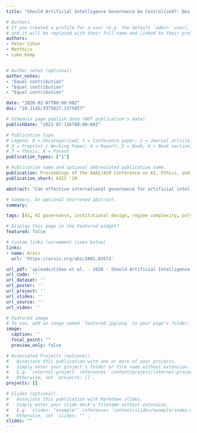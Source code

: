 ```yaml
---
title: "Should Artificial Intelligence Governance be Centralised?: Design Lessons from History"

# Authors
# If you created a profile for a user (e.g. the default `admin` user), write the username (folder name) here 
# and it will be replaced with their full name and linked to their profile.
authors:
- Peter Cihon
- Matthijs
- Luke Kemp


# Author notes (optional)
author_notes:
- "Equal contribution"
- "Equal contribution"
- "Equal contribution"

date: "2020-02-07T00:00:00Z"
doi: "10.1145/3375627.3375857"

# Schedule page publish date (NOT publication's date).
publishDate: "2021-07-116T00:00:00Z"

# Publication type.
# Legend: 0 = Uncategorized; 1 = Conference paper; 2 = Journal article;
# 3 = Preprint / Working Paper; 4 = Report; 5 = Book; 6 = Book section;
# 7 = Thesis; 8 = Patent
publication_types: ["1"]

# Publication name and optional abbreviated publication name.
publication: Proceedings of the AAAI/ACM Conference on AI, Ethics, and Society 2020 - 228-234
publication_short: AIES '20

abstract: "Can effective international governance for artificial intelligence remain fragmented, or is there a need for a centralised international organisation for AI? We draw on the history of other international regimes to identify advantages and disadvantages in centralising AI governance. Some considerations, such as efficiency and political power, speak in favour of centralisation. Conversely, the risk of creating a slow and brittle institution speaks against it, as does the difficulty in securing participation while creating stringent rules. Other considerations depend on the specific design of a centralised institution. A well-designed body may be able to deter forum shopping and ensure policy coordination. However, forum shopping can be beneficial and a fragmented landscape of institutions can be self-organising. Centralisation entails trade-offs and the details matter. We conclude with two core recommendations. First, the outcome will depend on the exact design of a central institution. A well-designed centralised regime covering a set of coherent issues could be beneficial. But locking-in an inadequate structure may pose a fate worse than fragmentation. Second, for now fragmentation will likely persist. This should be closely monitored to see if it is self-organising or simply inadequate."

# Summary. An optional shortened abstract.
summary: 

tags: [AI, AI governance, institutional design, regime complexity, polycentricity, trade regime, security regime, environment regime]

# Display this page in the Featured widget?
featured: false

# Custom links (uncomment lines below)
links:
- name: Arxiv
  url: 'https://arxiv.org/abs/2001.03573'

url_pdf: 'uploads/Cihon et al. - 2020 - Should Artificial Intelligence Governance be Centr.pdf'
url_code: ''
url_dataset: ''
url_poster: ''
url_project: ''
url_slides: ''
url_source: ''
url_video: ''

# Featured image
# To use, add an image named `featured.jpg/png` to your page's folder. 
image:
  caption: ''
  focal_point: ""
  preview_only: false

# Associated Projects (optional).
#   Associate this publication with one or more of your projects.
#   Simply enter your project's folder or file name without extension.
#   E.g. `internal-project` references `content/project/internal-project/index.md`.
#   Otherwise, set `projects: []`.
projects: []

# Slides (optional).
#   Associate this publication with Markdown slides.
#   Simply enter your slide deck's filename without extension.
#   E.g. `slides: "example"` references `content/slides/example/index.md`.
#   Otherwise, set `slides: ""`.
slides: ""
---
```


<!-- {{% callout note %}}
Click the *Cite* button above to demo the feature to enable visitors to import publication metadata into their reference management software.
{{% /callout %}}

{{% callout note %}}
Create your slides in Markdown - click the *Slides* button to check out the example.
{{% /callout %}}
 -->

